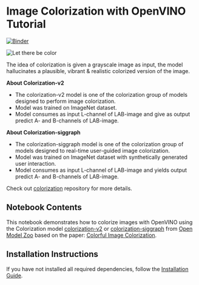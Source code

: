 # Image Colorization with OpenVINO Tutorial
[![Binder](https://mybinder.org/badge_logo.svg)](https://mybinder.org/v2/gh/openvinotoolkit/openvino_notebooks/HEAD?labpath=notebooks%2F222-vision-image-colorization%2F222-vision-image-colorization.ipynb)

![Let there be color](https://user-images.githubusercontent.com/18904157/180923280-9caefaf1-742b-4d2f-8943-5d4a6126e2fc.png)

The idea of colorization is given a grayscale image as input, the model hallucinates a plausible, vibrant & realistic colorized version of the image.

**About Colorization-v2**

* The colorization-v2 model is one of the colorization group of models designed to perform image colorization.
* Model was trained on ImageNet dataset.
* Model consumes as input L-channel of LAB-image and give as output predict A- and B-channels of LAB-image.

**About Colorization-siggraph**

* The colorization-siggraph model is one of the colorization group of models designed to real-time user-guided image colorization.
* Model was trained on ImageNet dataset with synthetically generated user interaction.
* Model consumes as input L-channel of LAB-image and yields output predict A- and B-channels of LAB-image.

Check out [colorization](https://github.com/richzhang/colorization) repository for more details.

## Notebook Contents

This notebook demonstrates how to colorize images with OpenVINO using the Colorization model [colorization-v2](https://github.com/openvinotoolkit/open_model_zoo/blob/master/models/public/colorization-v2/README.md) or [colorization-siggraph](https://github.com/openvinotoolkit/open_model_zoo/tree/master/models/public/colorization-siggraph) from [Open Model Zoo](https://github.com/openvinotoolkit/open_model_zoo/blob/master/models/public/index.md) based on the paper: [Colorful Image Colorization](https://arxiv.org/abs/1603.08511).

## Installation Instructions

If you have not installed all required dependencies, follow the [Installation Guide](https://github.com/openvinotoolkit/openvino_notebooks/blob/main/README.md).